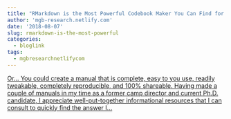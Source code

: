 ```yaml
---
title: "RMarkdown is the Most Powerful Codebook Maker You Can Find for Your Datasets"
author: 'mgb-research.netlify.com'
date: '2018-08-07'
slug: rmarkdown-is-the-most-powerful
categories:
  - bloglink
tags:
  - mgbresearchnetlifycom
---
```


[Or… You could create a manual that is complete, easy to you use, readily tweakable, completely reproducible, and 100% shareable. Having made a couple of manuals in my time as a former camp director and current Ph.D. candidate, I appreciate well-put-together informational resources that I can consult to quickly find the answer I...<click to read more>](https://mgb-research.netlify.com/post/rmarkdown-is-the-most-powerful-codebook-maker-you-can-find-for-your-datasets/)


